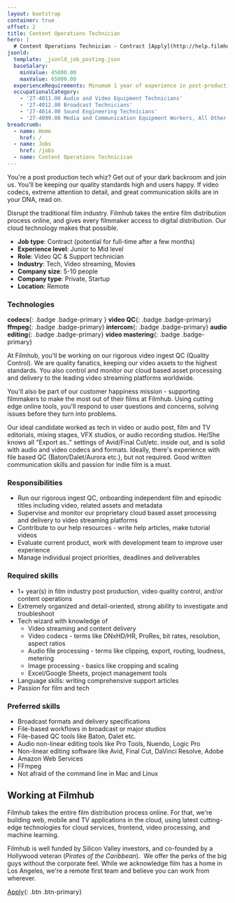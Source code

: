 ```yaml
---
layout: bootstrap
container: true
offset: 2
title: Content Operations Technician
hero: |
  # Content Operations Technician - Contract [Apply](http://help.filmhub.com){: .btn .btn-outline-warning .ml-5 .contact-us}
jsonld:
  template: _jsonld_job_posting.json
  baseSalary:
    minValue: 45000.00
    maxValue: 65000.00
  experienceRequirements: Minumum 1 year of experience in post-production or video quality control
  occupationalCategory:
    - '27-4011.00 Audio and Video Equipment Technicians'
    - '27-4012.00 Broadcast Technicians'
    - '27-4014.00 Sound Engineering Technicians'
    - '27-4099.00 Media and Communication Equipment Workers, All Other'
breadcrumb:
  - name: Home
    href: /
  - name: Jobs
    href: /jobs
  - name: Content Operations Technicican
---
```

You're a post production tech whiz? Get out of your dark backroom and join us. You'll be keeping our quality standards high and users happy. If video codecs, extreme attention to detail, and great communication skills are in your DNA, read on.

Disrupt the traditional film industry. Filmhub takes the entire film distribution process online, and gives every filmmaker access to digital distribution. Our cloud technology makes that possible.

- **Job type**: Contract (potential for full-time after a few months)
- **Experience level**: Junior to Mid level
- **Role**: Video QC & Support technician
- **Industry**: Tech, Video streaming, Movies
- **Company size**: 5-10 people
- **Company type**: Private, Startup
- **Location**: Remote

### Technologies

**codecs**{: .badge .badge-primary }
**video QC**{: .badge .badge-primary}
**ffmpeg**{: .badge .badge-primary}
**intercom**{: .badge .badge-primary}
**audio editing**{: .badge .badge-primary}
**video mastering**{: .badge .badge-primary}

At Filmhub, you'll be working on our rigorous video ingest QC (Quality Control). We are quality fanatics, keeping our video assets to the highest standards. You also control and monitor our cloud based asset processing and delivery to the leading video streaming platforms worldwide.

You'll also be part of our customer happiness mission - supporting filmmakers to make the most out of their films at Filmhub. Using cutting edge online tools, you'll respond to user questions and concerns, solving issues before they turn into problems.

Our ideal candidate worked as tech in video or audio post, film and TV editorials, mixing stages, VFX studios, or audio recording studios. He/She knows all "Export as.." settings of Avid/Final Cut/etc. inside out, and is solid with audio and video codecs and formats. Ideally, there's experience with file based QC (Baton/Dalet/Aurora etc.), but not required. Good written communication skills and passion for indie film is a must.

### Responsibilities

- Run our rigorous ingest QC, onboarding independent film and episodic titles including video, related assets and metadata
- Supervise and monitor our proprietary cloud based asset processing and delivery to video streaming platforms
- Contribute to our help resources - write help articles, make tutorial videos
- Evaluate current product, work with development team to improve user experience
- Manage individual project priorities, deadlines and deliverables

### Required skills

- 1+ year(s) in film industry post production, video quality control, and/or content operations
- Extremely organized and detail-oriented, strong ability to investigate and troubleshoot
- Tech wizard with knowledge of
  - Video streaming and content delivery
  - Video codecs - terms like DNxHD/HR, ProRes, bit rates, resolution, aspect ratios
  - Audio file processing - terms like clipping, export, routing, loudness, metering
  - Image processing - basics like cropping and scaling
  - Excel/Google Sheets, project management tools
- Language skills: writing comprehensive support articles
- Passion for film and tech

### Preferred skills

- Broadcast formats and delivery specifications
- File-based workflows in broadcast or major studios
- File-based QC tools like Baton, Dalet etc.
- Audio non-linear editing tools like Pro Tools, Nuendo, Logic Pro
- Non-linear editing software like Avid, Final Cut, DaVinci Resolve, Adobe
- Amazon Web Services
- FFmpeg
- Not afraid of the command line in Mac and Linux

## Working at Filmhub

Filmhub takes the entire film distribution process online. For that, we're building web, mobile and TV applications in the cloud, using latest cutting-edge technologies for cloud services, frontend, video processing, and machine learning.

Filmhub is well funded by Silicon Valley investors, and co-founded by a Hollywood veteran (_Pirates of the Caribbean_).  We offer the perks of the big guys without the corporate feel. While we acknowledge film has a home in Los Angeles, we're a remote first team and believe you can work from wherever.

[Apply](https://docs.google.com/forms/d/e/1FAIpQLSf6NXBv17Gdo9CWG-TVK3Fv4T_DkC1Bq5grNIesfg8HRxJJQg/viewform?usp=sf_link){: .btn .btn-primary}

